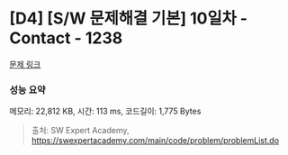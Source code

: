 # [D4] [S/W 문제해결 기본] 10일차 - Contact - 1238 

[문제 링크](https://swexpertacademy.com/main/code/problem/problemDetail.do?contestProbId=AV15B1cKAKwCFAYD) 

### 성능 요약

메모리: 22,812 KB, 시간: 113 ms, 코드길이: 1,775 Bytes



> 출처: SW Expert Academy, https://swexpertacademy.com/main/code/problem/problemList.do